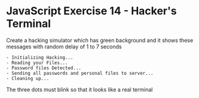 # JavaScript Exercise 14 - Hacker's Terminal

Create a hacking simulator which has green background and it shows these messages with random delay of 1 to 7 seconds 
    
    - Initializing Hacking...
    - Reading your Files...
    - Password files Detected...
    - Sending all passwords and personal files to server...
    - Cleaning up...

The three dots must blink so that it looks like a real terminal
